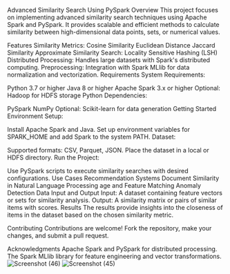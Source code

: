Advanced Similarity Search Using PySpark
Overview
This project focuses on implementing advanced similarity search techniques using Apache Spark and PySpark. It provides scalable and efficient methods to calculate similarity between high-dimensional data points, sets, or numerical values.

Features
Similarity Metrics:
Cosine Similarity
Euclidean Distance
Jaccard Similarity
Approximate Similarity Search:
Locality Sensitive Hashing (LSH)
Distributed Processing:
Handles large datasets with Spark's distributed computing.
Preprocessing:
Integration with Spark MLlib for data normalization and vectorization.
Requirements
System Requirements:

Python 3.7 or higher
Java 8 or higher
Apache Spark 3.x or higher
Optional: Hadoop for HDFS storage
Python Dependencies:

PySpark
NumPy
Optional: Scikit-learn for data generation
Getting Started
Environment Setup:

Install Apache Spark and Java.
Set up environment variables for SPARK_HOME and add Spark to the system PATH.
Dataset:

Supported formats: CSV, Parquet, JSON.
Place the dataset in a local or HDFS directory.
Run the Project:

Use PySpark scripts to execute similarity searches with desired configurations.
Use Cases
Recommendation Systems
Document Similarity in Natural Language Processing
age and Feature Matching
Anomaly Detection
Data Input and Output
Input:
A dataset containing feature vectors or sets for similarity analysis.
Output:
A similarity matrix or pairs of similar items with scores.
Results
The results provide insights into the closeness of items in the dataset based on the chosen similarity metric.

Contributing
Contributions are welcome! Fork the repository, make your changes, and submit a pull request.

Acknowledgments
Apache Spark and PySpark for distributed processing.
The Spark MLlib library for feature engineering and vector transformations.
![Screenshot (46)](https://github.com/user-attachments/assets/3ceff4ac-9b40-4a0b-8ae0-94e7c44f4ac1)
![Screenshot (45)](https://github.com/user-attachments/assets/bdfbe159-01f1-4060-91e1-7d5260343a9c)
